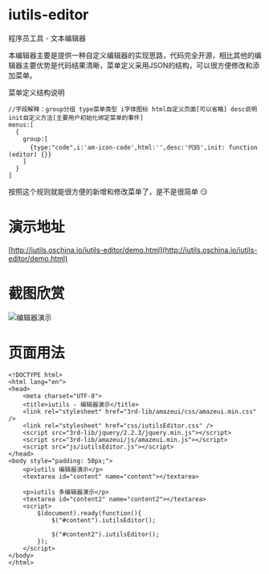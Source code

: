# iutils-editor 
程序员工具 - 文本编辑器
  
   本编辑器主要是提供一种自定义编辑器的实现思路，代码完全开源，相比其他的编辑器主要优势是代码结果清晰，菜单定义采用JSON的结构，可以很方便修改和添加菜单。

菜单定义结构说明

```
//字段解释：group分组 type菜单类型 i字体图标 html自定义页面[可以省略] desc说明 init自定义方法[主要用户初始化绑定菜单的事件]
menus:[
  {
    group:[
      {type:"code",i:'am-icon-code',html:'',desc:'代码',init: function (editor) {}}
    ]
  }
]
```
按照这个规则就能很方便的新增和修改菜单了，是不是很简单 :smirk: 

# 演示地址
[http://iutils.oschina.io/iutils-editor/demo.html](http://iutils.oschina.io/iutils-editor/demo.html)

# 截图欣赏
![编辑器演示](https://git.oschina.net/uploads/images/2017/0421/172635_f8e49e9d_436098.png)

# 页面用法
```
<!DOCTYPE html>
<html lang="en">
<head>
    <meta charset="UTF-8">
    <title>iutils - 编辑器演示</title>
    <link rel="stylesheet" href="3rd-lib/amazeui/css/amazeui.min.css" />
    <link rel="stylesheet" href="css/iutilsEditor.css" />
    <script src="3rd-lib/jquery/2.2.3/jquery.min.js"></script>
    <script src="3rd-lib/amazeui/js/amazeui.min.js"></script>
    <script src="js/iutilsEditor.js"></script>
</head>
<body style="padding: 50px;">
    <p>iutils 编辑器演示</p>
    <textarea id="content" name="content"></textarea>

    <p>iutils 多编辑器演示</p>
    <textarea id="content2" name="content2"></textarea>
    <script>
        $(document).ready(function(){
            $("#content").iutilsEditor();

            $("#content2").iutilsEditor();
        });
    </script>
</body>
</html>
```

